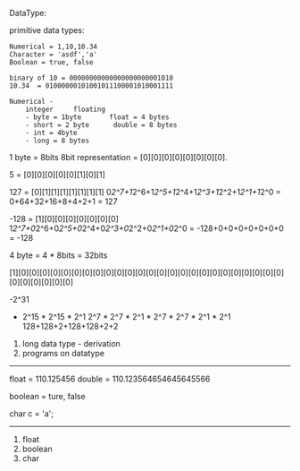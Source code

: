 DataType:


primitive data types:

    Numerical = 1,10,10.34
    Character = 'asdf','a'
    Boolean = true, false

    binary of 10 = 00000000000000000000001010
    10.34  = 01000000101001011100001010001111

    Numerical -
        integer     floating
        - byte = 1byte       float = 4 bytes
        - short = 2 byte      double = 8 bytes
        - int = 4byte
        - long = 8 bytes

1 byte = 8bits
8bit representation = [0][0][0][0][0][0][0][0].

5 = [0][0][0][0][0][1][0][1]

127 = [0][1][1][1][1][1][1][1]
    0*2^7+1*2^6+1*2^5+1*2^4+1*2^3+1*2^2+1*2^1+1*2^0 = 0+64+32+16+8+4+2+1 = 127

-128 = [1][0][0][0][0][0][0][0]
    1*2^7+0*2^6+0*2^5+0*2^4+0*2^3+0*2^2+0*2^1+0*2^0 = -128+0+0+0+0+0+0+0 = -128

4 byte = 4 * 8bits = 32bits

[1][0][0][0][0][0][0][0][0][0][0][0][0][0][0][0][0][0][0][0][0][0][0][0][0][0][0][0][0][0][0][0]


-2^31
 - 2^15 * 2^15 * 2^1
   2^7 * 2^7 * 2^1 * 2^7 * 2^7 * 2^1 * 2^1
    128+128+2+128+128+2+2




1. long data type - derivation
2. programs on datatype


---------------------------------------
float = 110.125456
double = 110.123564654645645566

boolean = ture, false

char c = 'a';



--------------------------------------
1. float
2. boolean
3. char







